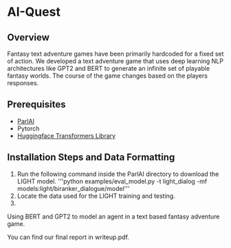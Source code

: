 # AI-Quest

## Overview

Fantasy text adventure games have been primarily hardcoded for a fixed set of action. We developed a text adventure game that uses deep learning NLP architectures like GPT2 and BERT to generate an infinite set of playable fantasy worlds. The course of the game changes based on the players responses.

## Prerequisites

* [ParlAI](https://github.com/facebookresearch/ParlAI)
* Pytorch
* [Huggingface Transformers Library](https://github.com/huggingface/transformers)

## Installation Steps and Data Formatting
1. Run the following command inside the ParlAI directory to download the LIGHT model.
'''python examples/eval_model.py -t light_dialog -mf models:light/biranker_dialogue/model'''
2. Locate the data used for the LIGHT training and testing.
3. 


Using BERT and GPT2 to model an agent in a text based fantasy adventure game.

You can find our final report in writeup.pdf. 
